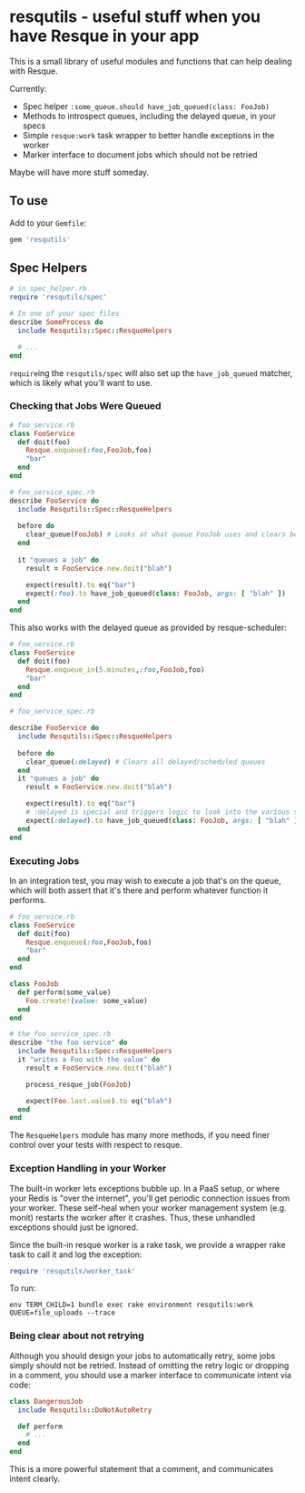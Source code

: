 # resqutils - useful stuff when you have Resque in your app

This is a small library of useful modules and functions that can help dealing with Resque.

Currently:

* Spec helper `:some_queue.should have_job_queued(class: FooJob)`
* Methods to introspect queues, including the delayed queue, in your specs
* Simple `resque:work` task wrapper to better handle exceptions in the worker
* Marker interface to document jobs which should not be retried

Maybe will have more stuff someday.

## To use

Add to your `Gemfile`:

```ruby
gem 'resqutils'
```

## Spec Helpers

```ruby
# in spec_helper.rb
require 'resqutils/spec'

# In one of your spec files
describe SomeProcess do
  include Resqutils::Spec::ResqueHelpers

  # ...
end
```

`require`ing the `resqutils/spec` will also set up the `have_job_queued` matcher, which is likely what you'll want to use.

### Checking that Jobs Were Queued

```ruby
# foo_service.rb
class FooService
  def doit(foo)
    Resque.enqueue(:foo,FooJob,foo)
    "bar"
  end
end

# foo_service_spec.rb
describe FooService do
  include Resqutils::Spec::ResqueHelpers
  
  before do
    clear_queue(FooJob) # Looks at what queue FooJob uses and clears before each test
  end
  
  it "queues a job" do
    result = FooService.new.doit("blah")

    expect(result).to eq("bar")
    expect(:foo).to have_job_queued(class: FooJob, args: [ "blah" ])
  end
end
```

This also works with the delayed queue as provided by resque-scheduler:

```ruby
# foo_service.rb
class FooService
  def doit(foo)
    Resque.enqueue_in(5.minutes,:foo,FooJob,foo)
    "bar"
  end
end

# foo_service_spec.rb

describe FooService do
  include Resqutils::Spec::ResqueHelpers
  
  before do
    clear_queue(:delayed) # Clears all delayed/scheduled queues
  end
  it "queues a job" do
    result = FooService.new.doit("blah")

    expect(result).to eq("bar")
    # :delayed is special and triggers logic to look into the various scheduled queues
    expect(:delayed).to have_job_queued(class: FooJob, args: [ "blah" ])
  end
end
```

### Executing Jobs

In an integration test, you may wish to execute a job that's on the queue, which will both assert that it's there and perform whatever function it performs.


```ruby
# foo_service.rb
class FooService
  def doit(foo)
    Resque.enqueue(:foo,FooJob,foo)
    "bar"
  end
end

class FooJob
  def perform(some_value)
    Foo.create!(value: some_value)
  end
end

# the_foo_service_spec.rb
describe "the foo service" do
  include Resqutils::Spec::ResqueHelpers
  it "writes a Foo with the value" do
    result = FooService.new.doit("blah")

    process_resque_job(FooJob)

    expect(Foo.last.value).to eq("blah")
  end
end
```

The `ResqueHelpers` module has many more methods, if you need finer control over your tests with respect to resque.

### Exception Handling in your Worker

The built-in worker lets exceptions bubble up.
In a PaaS setup, or where your Redis is "over the internet", you'll get periodic connection issues from your worker.
These self-heal when your worker management system (e.g. monit) restarts the worker after it crashes.
Thus, these unhandled exceptions should just be ignored.

Since the built-in resque worker is a rake task, we provide a wrapper rake task to call it and log the exception:

```ruby
require 'resqutils/worker_task'
```

To run:

```
env TERM_CHILD=1 bundle exec rake environment resqutils:work QUEUE=file_uploads --trace
```

### Being clear about not retrying

Although you should design your jobs to automatically retry, some jobs simply should not be retried.
Instead of omitting the retry logic or dropping in a comment, you should use a marker interface to communicate intent via code:

```ruby
class DangerousJob
  include Resqutils::DoNotAutoRetry

  def perform
    # ...
  end
end
```

This is a more powerful statement that a comment, and communicates intent clearly.
